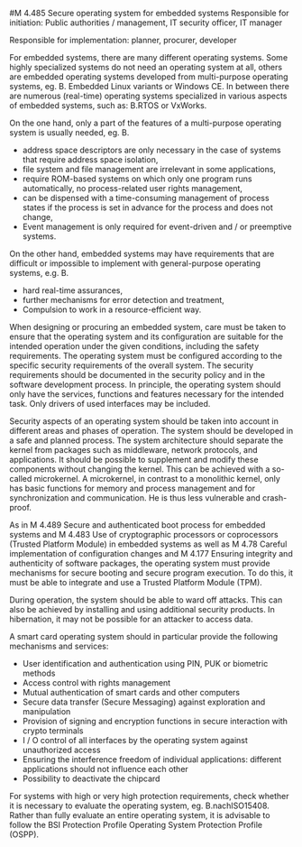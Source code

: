 #M 4.485 Secure operating system for embedded systems
Responsible for initiation: Public authorities / management, IT security officer, IT manager

Responsible for implementation: planner, procurer, developer

For embedded systems, there are many different operating systems. Some highly specialized systems do not need an operating system at all, others are embedded operating systems developed from multi-purpose operating systems, eg. B. Embedded Linux variants or Windows CE. In between there are numerous (real-time) operating systems specialized in various aspects of embedded systems, such as: B.RTOS or VxWorks.

On the one hand, only a part of the features of a multi-purpose operating system is usually needed, eg. B.

* address space descriptors are only necessary in the case of systems that require address space isolation,
* file system and file management are irrelevant in some applications,
* require ROM-based systems on which only one program runs automatically, no process-related user rights management,
* can be dispensed with a time-consuming management of process states if the process is set in advance for the process and does not change,
* Event management is only required for event-driven and / or preemptive systems.


On the other hand, embedded systems may have requirements that are difficult or impossible to implement with general-purpose operating systems, e.g. B.

* hard real-time assurances,
* further mechanisms for error detection and treatment,
* Compulsion to work in a resource-efficient way.


When designing or procuring an embedded system, care must be taken to ensure that the operating system and its configuration are suitable for the intended operation under the given conditions, including the safety requirements. The operating system must be configured according to the specific security requirements of the overall system. The security requirements should be documented in the security policy and in the software development process. In principle, the operating system should only have the services, functions and features necessary for the intended task. Only drivers of used interfaces may be included.

Security aspects of an operating system should be taken into account in different areas and phases of operation. The system should be developed in a safe and planned process. The system architecture should separate the kernel from packages such as middleware, network protocols, and applications. It should be possible to supplement and modify these components without changing the kernel. This can be achieved with a so-called microkernel. A microkernel, in contrast to a monolithic kernel, only has basic functions for memory and process management and for synchronization and communication. He is thus less vulnerable and crash-proof.

As in M 4.489 Secure and authenticated boot process for embedded systems and M 4.483 Use of cryptographic processors or coprocessors (Trusted Platform Module) in embedded systems as well as M 4.78 Careful implementation of configuration changes and M 4.177 Ensuring integrity and authenticity of software packages, the operating system must provide mechanisms for secure booting and secure program execution. To do this, it must be able to integrate and use a Trusted Platform Module (TPM).

During operation, the system should be able to ward off attacks. This can also be achieved by installing and using additional security products. In hibernation, it may not be possible for an attacker to access data.

A smart card operating system should in particular provide the following mechanisms and services:

* User identification and authentication using PIN, PUK or biometric methods
* Access control with rights management
* Mutual authentication of smart cards and other computers
* Secure data transfer (Secure Messaging) against exploration and manipulation
* Provision of signing and encryption functions in secure interaction with crypto terminals
* I / O control of all interfaces by the operating system against unauthorized access
* Ensuring the interference freedom of individual applications: different applications should not influence each other
* Possibility to deactivate the chipcard


For systems with high or very high protection requirements, check whether it is necessary to evaluate the operating system, eg. B.nachISO15408. Rather than fully evaluate an entire operating system, it is advisable to follow the BSI Protection Profile Operating System Protection Profile (OSPP).



